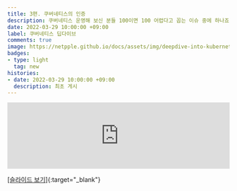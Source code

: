 ```yaml
---
title: 3편. 쿠버네티스의 인증  
description: 쿠버네티스 운영해 보신 분들 100이면 100 어렵다고 꼽는 이슈 중에 하나죠. 바로 "인증"(지옥)입니다. general하게 인증에 대해 먼저 알아보고 쿠버네티스 인증을 살펴봅니다.        
date: 2022-03-29 10:00:00 +09:00  
label: 쿠버네티스 딥다이브
comments: true  
image: https://netpple.github.io/docs/assets/img/deepdive-into-kubernetes-3-certificate.png
badges:
- type: light  
  tag: new  
histories:  
- date: 2022-03-29 10:00:00 +09:00    
  description: 최초 게시
---
```

<div class="responsive-wrap">
  <iframe src="https://docs.google.com/presentation/d/e/2PACX-1vQY_FCY1FD2zy1_JBQctWOdRWqB6CEs7cQVEUXX1nl_ZCz11Fs-aKOLbc6iPPQUYVzEzvwOSJO6bEQD/embed?start=false&loop=false&delayms=3000" frameborder="0" width="100%" allowfullscreen="true" mozallowfullscreen="true" webkitallowfullscreen="true"></iframe>
</div>

[[슬라이드 보기]](https://docs.google.com/presentation/d/17R-DRbWtqtyEjTqTl2yr6C3caUO-EXDyCcrDsAL2gFU/edit#){:target="_blank"}